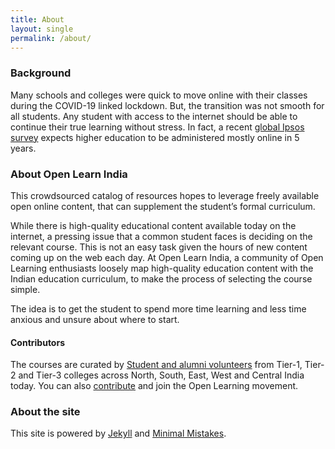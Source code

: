 ```yaml
---
title: About
layout: single
permalink: /about/
---
```

### Background
Many schools and colleges were quick to move online with their classes during the COVID-19 linked lockdown. But, the transition was not smooth for all students. Any student with access to the internet should be able to continue their true learning without stress. In fact, a recent [global Ipsos survey](https://www.ipsos.com/en/global-views-person-vs-online-education) expects higher education to be administered mostly online in 5 years. 

### About Open Learn India
This crowdsourced catalog of resources hopes to leverage freely available open online content, that can supplement the student’s formal curriculum.

While there is high-quality educational content available today on the internet, a pressing issue that a common student faces is deciding on the relevant course. This is not an easy task given the hours of new content coming up on the web each day. At Open Learn India, a community of Open Learning enthusiasts loosely map high-quality education content with the Indian education curriculum, to make the process of selecting the course simple.

The idea is to get the student to spend more time learning and less time anxious and unsure about where to start.

#### Contributors
The courses are curated by [Student and alumni volunteers](/credits/) from Tier-1, Tier-2 and Tier-3 colleges across North, South, East, West and Central India today. You can also [contribute](/contribute/) and join the Open Learning movement.

### About the site
This site is powered by [Jekyll](jekyllrb.com/) and [Minimal Mistakes](https://mademistakes.com/minimal-mistakes/).

<!-- [Terms & Privacy Policy]({% link _pages/terms.md %})
{: .notice} -->
